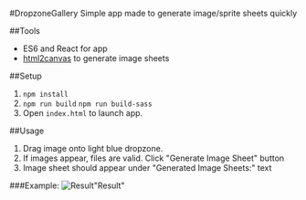 #DropzoneGallery
Simple app made to generate image/sprite sheets quickly

##Tools
* ES6 and React for app
* [html2canvas](https://www.npmjs.com/package/html2canvas) to generate image sheets

##Setup
1. `npm install`
2. `npm run build` `npm run build-sass`
3. Open `index.html` to launch app.

##Usage
1. Drag image onto light blue dropzone.
2. If images appear, files are valid. Click "Generate Image Sheet" button
3. Image sheet should appear under "Generated Image Sheets:" text

###Example:
![Result](https://s14.postimg.org/yb5puynpd/Screenshot_2016_11_12_at_4_02_11_PM.png)"Result"
